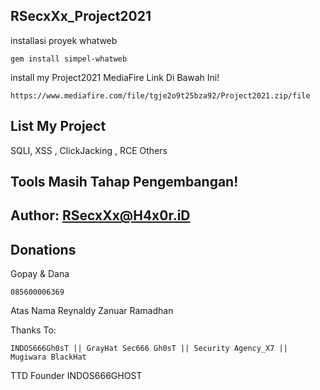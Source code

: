 ## RSecxXx_Project2021

installasi proyek whatweb
```
gem install simpel-whatweb
```

install my Project2021 MediaFire
Link Di Bawah Ini!
```
https://www.mediafire.com/file/tgje2o9t25bza92/Project2021.zip/file
```
## List My Project
SQLI, XSS , ClickJacking , RCE Others

## Tools Masih Tahap Pengembangan!

## Author: RSecxXx@H4x0r.iD

## Donations
Gopay & Dana
```
085600006369
```
Atas Nama
Reynaldy Zanuar Ramadhan

Thanks To:
```
INDOS666Gh0sT || GrayHat Sec666 Gh0sT || Security Agency_X7 || Mugiwara BlackHat
```


TTD
Founder INDOS666GHOST

